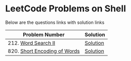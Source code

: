 # LeetCode Problems on Shell
Below are the questions links with solution links


|Problem Number|Solution|
|--------------|--------|
|212. [Word Search II](https://leetcode.com/problems/word-search-ii/)|[Solution](https://github.com/HarshOza36/LeetCode_Problems/blob/main/Trie/P212%20-%20wordSearch_II.py)|
|820. [Short Encoding of Words](https://leetcode.com/problems/short-encoding-of-words)|[Solution](https://github.com/HarshOza36/LeetCode_Problems/blob/main/Trie/P820%20-%20shortEncodingOfWords.py)|
